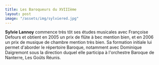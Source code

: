 ```yaml
---
title: Les Baroqueurs du XVIIIème
layout: post
image: "/assets/img/sylviered.jpg"
---
```


__Sylvie Lannoy__ commence très tôt ses études musicales avec Françoise Defours et obtient en 2005 un prix de flûte à bec mention bien, et en 2006 un prix de musique de chambre mention très bien. Sa formation initiale lui permet d'aborder le répertoire Baroque, notamment avec Dominique Daigremont sous la direction duquel elle participa à l'orchestre Baroque de Nanterre, Les Goûts Réunis.